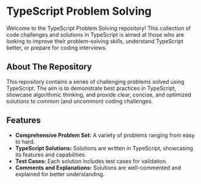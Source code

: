 # TypeScript Problem Solving

Welcome to the TypeScript Problem Solving repository! This collection of code challenges and solutions in TypeScript is aimed at those who are looking to improve their problem-solving skills, understand TypeScript better, or prepare for coding interviews.

## About The Repository

This repository contains a series of challenging problems solved using TypeScript. The aim is to demonstrate best practices in TypeScript, showcase algorithmic thinking, and provide clear, concise, and optimized solutions to common (and uncommon) coding challenges.

## Features

- **Comprehensive Problem Set:** A variety of problems ranging from easy to hard.
- **TypeScript Solutions:** Solutions are written in TypeScript, showcasing its features and capabilities.
- **Test Cases:** Each solution includes test cases for validation.
- **Comments and Explanations:** Solutions are well-commented and explained for better understanding.